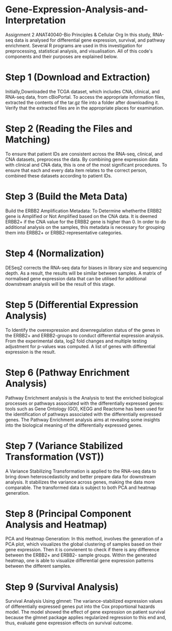 # Gene-Expression-Analysis-and-Interpretation
Assignment 2 ANAT40040-Bio Principles &amp; Cellular Org
In this study, RNA-seq data is analysed for differential gene expression, survival, and pathway enrichment. Several R programs are used in this investigation for preprocessing, statistical analysis, and visualisation. All of this code's components and their purposes are explained below.

# Step 1 (Download and Extraction)
Initially,Downloaded the TCGA dataset, which includes CNA, clinical, and RNA-seq data, from cBioPortal. To access the appropriate information files, extracted the contents of the tar.gz file into a folder after downloading it. Verify that the extracted files are in the appropriate places for examination.

# Step 2 (Reading the Files and Matching)
To ensure that patient IDs are consistent across the RNA-seq, clinical, and CNA datasets, preprocess the data. By combining gene expression data with clinical and CNA data, this is one of the most significant procedures. To ensure that each and every data item relates to the correct person, combined these datasets according to patient IDs.

# Step 3 (Build the Meta Data)
Build the ERBB2 Amplification Metadata: To Determine whetherthe ERBB2 gene is Amplified or Not Amplified based on the CNA data. It is deemed ERBB2+ if the CNA value for the ERBB2 gene is higher than 0. In order to do additional analysis on the samples, this metadata is necessary for grouping them into ERBB2+ or ERBB2-representative categories.

# Step 4 (Normalization)
DESeq2 corrects the RNA-seq data for biases in library size and sequencing depth. As a result, the results will be similar between samples. A matrix of normalised gene expression data that can be utilised for additional downstream analysis will be the result of this stage.

# Step 5 (Differential Expression Analysis)
 To Identify the overexpression and downregulation status of the genes in the ERBB2+ and ERBB2-groups to conduct differential expression analysis. From the experimental data, log2 fold changes and multiple testing adjustment for p-values was computed. A list of genes with differential expression is the result.

# Step 6 (Pathway Enrichment Analysis)
Pathway Enrichment analysis is the Analysis to test the enriched biological processes or pathways associated with the differentially expressed genes: tools such as Gene Ontology (GO), KEGG and Reactome has been used for the identification of pathways associated with the differentially expressed genes. The Pathway Enrichment analysis aims at revealing some insights into the biological meaning of the differentially expressed genes.

# Step 7 (Variance Stabilized Transformation (VST))
A Variance Stabilizing Transformation is applied to the RNA-seq data to bring down heteroscedasticity and better prepare data for downstream analysis. It stabilizes the variance across genes, making the data more comparable. The transformed data is subject to both PCA and heatmap generation.

# Step 8 (Principal Component Analysis and Heatmap)
PCA and Heatmap Generation: In this method, involves the generation of a PCA plot, which visualizes the global clustering of samples based on their gene expression. Then it is convienent to check if there is any difference between the ERBB2+ and ERBB2- sample groups. Within the generated heatmap, one is able to visualize differential gene expression patterns between the different samples.

# Step 9 (Survival Analysis)
Survival Analysis Using glmnet: The variance-stabilized expression values of differentially expressed genes put into the Cox proportional hazards model. The model showed the effect of gene expression on patient survival because the glmnet package applies regularized regression to this end and, thus, evaluate gene expression effects on survival outcome.
